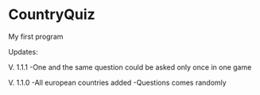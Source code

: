 # CountryQuiz
My first program

Updates:

V. 1.1.1
-One and the same question could be asked only once in one game

V. 1.1.0
-All european countries added
-Questions comes randomly
